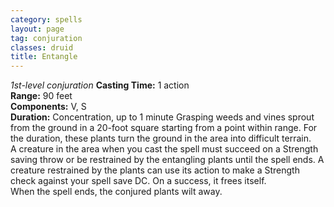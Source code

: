 ```yaml
---
category: spells
layout: page
tag: conjuration
classes: druid
title: Entangle 
---
```

_1st-level conjuration_ 
**Casting Time:** 1 action    
**Range:** 90 feet    
**Components:** V, S    
**Duration:** Concentration, up to 1 minute 
Grasping weeds and vines sprout from the ground in a 20-foot square starting from a point within range. For the duration, these plants turn the ground in the area into difficult terrain.    
A creature in the area when you cast the spell must succeed on a Strength saving throw or be restrained by the entangling plants until the spell ends. A creature restrained by the plants can use its action to make a Strength check against your spell save DC. On a success, it frees itself.    
When the spell ends, the conjured plants wilt away. 
